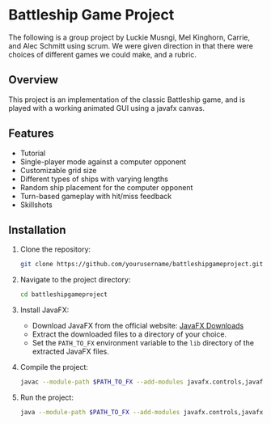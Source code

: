 # Battleship Game Project
The following is a group project by Luckie Musngi, Mel Kinghorn, Carrie, and Alec Schmitt using scrum. 
We were given direction in that there were choices of different games we could make, and a rubric.

## Overview
This project is an implementation of the classic Battleship game, and is played 
with a working animated GUI using a javafx canvas.  

## Features
- Tutorial
- Single-player mode against a computer opponent
- Customizable grid size
- Different types of ships with varying lengths
- Random ship placement for the computer opponent
- Turn-based gameplay with hit/miss feedback
- Skillshots

## Installation
1. Clone the repository:
    ```sh
    git clone https://github.com/yourusername/battleshipgameproject.git
    ```
2. Navigate to the project directory:
    ```sh
    cd battleshipgameproject
    ```
3. Install JavaFX:
    - Download JavaFX from the official website: [JavaFX Downloads](https://gluonhq.com/products/javafx/)
    - Extract the downloaded files to a directory of your choice.
    - Set the `PATH_TO_FX` environment variable to the `lib` directory of the extracted JavaFX files.

4. Compile the project:
    ```sh
    javac --module-path $PATH_TO_FX --add-modules javafx.controls,javafx.fxml -d out src/*.java
    ```

5. Run the project:
    ```sh
    java --module-path $PATH_TO_FX --add-modules javafx.controls,javafx.fxml -cp out GUI.java
    ```

